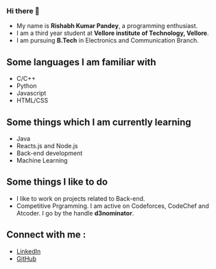 ### Hi there 👋

* My name is **Rishabh Kumar Pandey**, a programming enthusiast.
* I am a third year student at **Vellore institute of Technology, Vellore**.
* I am pursuing **B.Tech** in Electronics and Communication Branch.

## Some languages I am familiar with 
* C/C++
* Python
* Javascript
* HTML/CSS

## Some things which I am currently learning 
* Java
* Reacts.js and Node.js
* Back-end development
* Machine Learning

## Some things I like to do
* I like to work on projects related to Back-end.
* Competitive Prgramming. I am active on Codeforces, CodeChef and Atcoder.
  I go by the handle **d3nominator**.

## Connect with me : 
* [LinkedIn](https://www.linkedin.com/in/d3nominator/)
* [GitHub](https://github.com/d3nominator) 

